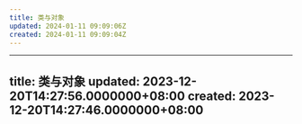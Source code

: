 ```yaml
---
title: 类与对象
updated: 2024-01-11 09:09:06Z
created: 2024-01-11 09:09:04Z
---
```


---
title: 类与对象
updated: 2023-12-20T14:27:56.0000000+08:00
created: 2023-12-20T14:27:46.0000000+08:00
---

